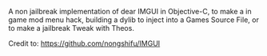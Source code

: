 A non jailbreak implementation of dear IMGUI in Objective-C, to make a in game mod menu hack, building a dylib to inject into a Games Source File, or to make a jailbreak Tweak with Theos.

Credit to: https://github.com/nongshifu/IMGUI
